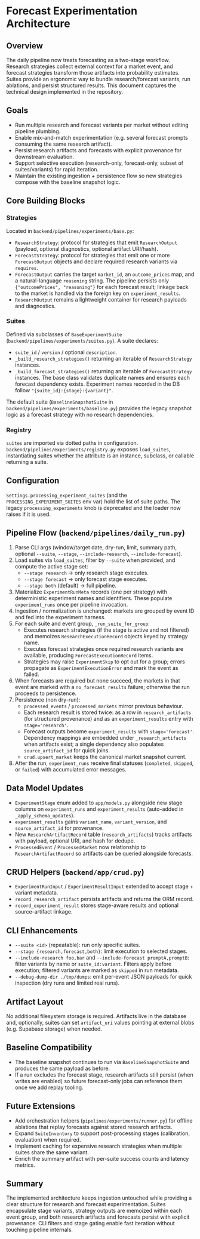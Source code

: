 # Forecast Experimentation Architecture

## Overview
The daily pipeline now treats forecasting as a two-stage workflow. Research strategies collect external context for a market event, and forecast strategies transform those artifacts into probability estimates. Suites provide an ergonomic way to bundle research/forecast variants, run ablations, and persist structured results. This document captures the technical design implemented in the repository.

## Goals
- Run multiple research and forecast variants per market without editing pipeline plumbing.
- Enable mix-and-match experimentation (e.g. several forecast prompts consuming the same research artifact).
- Persist research artifacts and forecasts with explicit provenance for downstream evaluation.
- Support selective execution (research-only, forecast-only, subset of suites/variants) for rapid iteration.
- Maintain the existing ingestion + persistence flow so new strategies compose with the baseline snapshot logic.

## Core Building Blocks
### Strategies
Located in `backend/pipelines/experiments/base.py`:
- `ResearchStrategy`: protocol for strategies that emit `ResearchOutput` (payload, optional diagnostics, optional artifact URI/hash).
- `ForecastStrategy`: protocol for strategies that emit one or more `ForecastOutput` objects and declare required research variants via `requires`.
- `ForecastOutput` carries the target `market_id`, an `outcome_prices` map, and a natural-language `reasoning` string. The pipeline persists only `{"outcomePrices", "reasoning"}` for each forecast result; linkage back to the market is handled via the foreign key on `experiment_results`.
- `ResearchOutput` remains a lightweight container for research payloads and diagnostics.

### Suites
Defined via subclasses of `BaseExperimentSuite` (`backend/pipelines/experiments/suites.py`). A suite declares:
- `suite_id` / `version` / optional `description`.
- `_build_research_strategies()` returning an iterable of `ResearchStrategy` instances.
- `_build_forecast_strategies()` returning an iterable of `ForecastStrategy` instances.
The base class validates duplicate names and ensures each forecast dependency exists. Experiment names recorded in the DB follow `"{suite_id}:{stage}:{variant}"`.

The default suite (`BaselineSnapshotSuite` in `backend/pipelines/experiments/baseline.py`) provides the legacy snapshot logic as a forecast strategy with no research dependencies.

### Registry
`suites` are imported via dotted paths in configuration. `backend/pipelines/experiments/registry.py` exposes `load_suites`, instantiating suites whether the attribute is an instance, subclass, or callable returning a suite.

## Configuration
`Settings.processing_experiment_suites` (and the `PROCESSING_EXPERIMENT_SUITES` env var) hold the list of suite paths. The legacy `processing_experiments` knob is deprecated and the loader now raises if it is used.

## Pipeline Flow (`backend/pipelines/daily_run.py`)
1. Parse CLI args (window/target date, dry-run, limit, summary path, optional `--suite`, `--stage`, `--include-research`, `--include-forecast`).
2. Load suites via `load_suites`, filter by `--suite` when provided, and compute the active stage set:
   - `--stage research` → only research stage executes.
   - `--stage forecast` → only forecast stage executes.
   - `--stage both` (default) → full pipeline.
3. Materialize `ExperimentRunMeta` records (one per strategy) with deterministic experiment names and identifiers. These populate `experiment_runs` once per pipeline invocation.
4. Ingestion / normalization is unchanged: markets are grouped by event ID and fed into the experiment harness.
5. For each suite and event group, `_run_suite_for_group`:
   - Executes research strategies (if the stage is active and not filtered) and memoizes `ResearchExecutionRecord` objects keyed by strategy name.
   - Executes forecast strategies once required research variants are available, producing `ForecastExecutionRecord` items.
   - Strategies may raise `ExperimentSkip` to opt out for a group; errors propagate as `ExperimentExecutionError` and mark the event as failed.
6. When forecasts are required but none succeed, the markets in that event are marked with a `no_forecast_results` failure; otherwise the run proceeds to persistence.
7. Persistence (non dry-run):
   - `processed_events` / `processed_markets` mirror previous behaviour.
   - Each research result is stored twice: as a row in `research_artifacts` (for structured provenance) and as an `experiment_results` entry with `stage='research'`.
   - Forecast outputs become `experiment_results` with `stage='forecast'`. Dependency mappings are embedded under `_research_artifacts` when artifacts exist; a single dependency also populates `source_artifact_id` for quick joins.
   - `crud.upsert_market` keeps the canonical market snapshot current.
8. After the run, `experiment_runs` receive final statuses (`completed`, `skipped`, or `failed`) with accumulated error messages.

## Data Model Updates
- `ExperimentStage` enum added to `app/models.py` alongside new stage columns on `experiment_runs` and `experiment_results` (auto-added in `_apply_schema_updates`).
- `experiment_results` gains `variant_name`, `variant_version`, and `source_artifact_id` for provenance.
- New `ResearchArtifactRecord` table (`research_artifacts`) tracks artifacts with payload, optional URI, and hash for dedupe.
- `ProcessedEvent` / `ProcessedMarket` now relationship to `ResearchArtifactRecord` so artifacts can be queried alongside forecasts.

## CRUD Helpers (`backend/app/crud.py`)
- `ExperimentRunInput` / `ExperimentResultInput` extended to accept stage + variant metadata.
- `record_research_artifact` persists artifacts and returns the ORM record.
- `record_experiment_result` stores stage-aware results and optional source-artifact linkage.

## CLI Enhancements
- `--suite <id>` (repeatable): run only specific suites.
- `--stage {research,forecast,both}`: limit execution to selected stages.
- `--include-research foo,bar` and `--include-forecast promptA,promptB`: filter variants by name or `suite_id:variant`. Filters apply before execution; filtered variants are marked as `skipped` in run metadata.
- `--debug-dump-dir ./tmp/dumps`: emit per-event JSON payloads for quick inspection (dry runs and limited real runs).

## Artifact Layout
No additional filesystem storage is required. Artifacts live in the database and, optionally, suites can set `artifact_uri` values pointing at external blobs (e.g. Supabase storage) when needed.

## Baseline Compatibility
- The baseline snapshot continues to run via `BaselineSnapshotSuite` and produces the same payload as before.
- If a run excludes the forecast stage, research artifacts still persist (when writes are enabled) so future forecast-only jobs can reference them once we add replay tooling.

## Future Extensions
- Add orchestration helpers (`pipelines/experiments/runner.py`) for offline ablations that replay forecasts against stored research artifacts.
- Expand `SuiteInventory` to support post-processing stages (calibration, evaluation) when required.
- Implement caching for expensive research strategies when multiple suites share the same variant.
- Enrich the summary artifact with per-suite success counts and latency metrics.

## Summary
The implemented architecture keeps ingestion untouched while providing a clear structure for research and forecast experimentation. Suites encapsulate stage variants, strategy outputs are memoized within each event group, and both research artifacts and forecasts persist with explicit provenance. CLI filters and stage gating enable fast iteration without touching pipeline internals.
